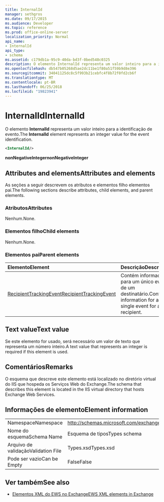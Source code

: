 ```yaml
---
title: InternalId
manager: sethgros
ms.date: 09/17/2015
ms.audience: Developer
ms.topic: reference
ms.prod: office-online-server
localization_priority: Normal
api_name:
- InternalId
api_type:
- schema
ms.assetid: c179db1a-95c9-40da-bd3f-0bed548c0325
description: O elemento InternalId representa um valor inteiro para a identificação de evento.
ms.openlocfilehash: db547b05268d5ae2dc11be1f80a51f59b9d8e396
ms.sourcegitcommit: 34041125dc8c5f993b21cebfc4f8b72f0fd2cb6f
ms.translationtype: MT
ms.contentlocale: pt-BR
ms.lasthandoff: 06/25/2018
ms.locfileid: "19823941"
---
```

# <a name="internalid"></a><span data-ttu-id="0cc90-103">InternalId</span><span class="sxs-lookup"><span data-stu-id="0cc90-103">InternalId</span></span>

<span data-ttu-id="0cc90-104">O elemento **InternalId** representa um valor inteiro para a identificação de evento.</span><span class="sxs-lookup"><span data-stu-id="0cc90-104">The **InternalId** element represents an integer value for the event identification.</span></span> 
  
```XML
<InternalId/>
```

 <span data-ttu-id="0cc90-105">**nonNegativeInteger**</span><span class="sxs-lookup"><span data-stu-id="0cc90-105">**nonNegativeInteger**</span></span>
## <a name="attributes-and-elements"></a><span data-ttu-id="0cc90-106">Attributes and elements</span><span class="sxs-lookup"><span data-stu-id="0cc90-106">Attributes and elements</span></span>

<span data-ttu-id="0cc90-107">As seções a seguir descrevem os atributos e elementos filho elementos pai.</span><span class="sxs-lookup"><span data-stu-id="0cc90-107">The following sections describe attributes, child elements, and parent elements.</span></span>
  
### <a name="attributes"></a><span data-ttu-id="0cc90-108">Atributos</span><span class="sxs-lookup"><span data-stu-id="0cc90-108">Attributes</span></span>

<span data-ttu-id="0cc90-109">Nenhum.</span><span class="sxs-lookup"><span data-stu-id="0cc90-109">None.</span></span>
  
### <a name="child-elements"></a><span data-ttu-id="0cc90-110">Elementos filho</span><span class="sxs-lookup"><span data-stu-id="0cc90-110">Child elements</span></span>

<span data-ttu-id="0cc90-111">Nenhum.</span><span class="sxs-lookup"><span data-stu-id="0cc90-111">None.</span></span>
  
### <a name="parent-elements"></a><span data-ttu-id="0cc90-112">Elementos pai</span><span class="sxs-lookup"><span data-stu-id="0cc90-112">Parent elements</span></span>

|<span data-ttu-id="0cc90-113">**Elemento**</span><span class="sxs-lookup"><span data-stu-id="0cc90-113">**Element**</span></span>|<span data-ttu-id="0cc90-114">**Descrição**</span><span class="sxs-lookup"><span data-stu-id="0cc90-114">**Description**</span></span>|
|:-----|:-----|
|[<span data-ttu-id="0cc90-115">RecipientTrackingEvent</span><span class="sxs-lookup"><span data-stu-id="0cc90-115">RecipientTrackingEvent</span></span>](recipienttrackingevent.md) <br/> |<span data-ttu-id="0cc90-116">Contém informações para um único evento de um destinatário.</span><span class="sxs-lookup"><span data-stu-id="0cc90-116">Contains information for a single event for a recipient.</span></span>  <br/> |
   
## <a name="text-value"></a><span data-ttu-id="0cc90-117">Text value</span><span class="sxs-lookup"><span data-stu-id="0cc90-117">Text value</span></span>

<span data-ttu-id="0cc90-118">Se este elemento for usado, será necessário um valor de texto que representa um número inteiro.</span><span class="sxs-lookup"><span data-stu-id="0cc90-118">A text value that represents an integer is required if this element is used.</span></span>
  
## <a name="remarks"></a><span data-ttu-id="0cc90-119">Comentários</span><span class="sxs-lookup"><span data-stu-id="0cc90-119">Remarks</span></span>

<span data-ttu-id="0cc90-120">O esquema que descreve este elemento está localizado no diretório virtual do IIS que hospeda os Serviços Web do Exchange.</span><span class="sxs-lookup"><span data-stu-id="0cc90-120">The schema that describes this element is located in the IIS virtual directory that hosts Exchange Web Services.</span></span>
  
## <a name="element-information"></a><span data-ttu-id="0cc90-121">Informações de elemento</span><span class="sxs-lookup"><span data-stu-id="0cc90-121">Element information</span></span>

|||
|:-----|:-----|
|<span data-ttu-id="0cc90-122">Namespace</span><span class="sxs-lookup"><span data-stu-id="0cc90-122">Namespace</span></span>  <br/> |http://schemas.microsoft.com/exchange/services/2006/types  <br/> |
|<span data-ttu-id="0cc90-123">Nome do esquema</span><span class="sxs-lookup"><span data-stu-id="0cc90-123">Schema Name</span></span>  <br/> |<span data-ttu-id="0cc90-124">Esquema de tipos</span><span class="sxs-lookup"><span data-stu-id="0cc90-124">Types schema</span></span>  <br/> |
|<span data-ttu-id="0cc90-125">Arquivo de validação</span><span class="sxs-lookup"><span data-stu-id="0cc90-125">Validation File</span></span>  <br/> |<span data-ttu-id="0cc90-126">Types.xsd</span><span class="sxs-lookup"><span data-stu-id="0cc90-126">Types.xsd</span></span>  <br/> |
|<span data-ttu-id="0cc90-127">Pode ser vazio</span><span class="sxs-lookup"><span data-stu-id="0cc90-127">Can be Empty</span></span>  <br/> |<span data-ttu-id="0cc90-128">False</span><span class="sxs-lookup"><span data-stu-id="0cc90-128">False</span></span>  <br/> |
   
## <a name="see-also"></a><span data-ttu-id="0cc90-129">Ver também</span><span class="sxs-lookup"><span data-stu-id="0cc90-129">See also</span></span>



- [<span data-ttu-id="0cc90-130">Elementos XML do EWS no Exchange</span><span class="sxs-lookup"><span data-stu-id="0cc90-130">EWS XML elements in Exchange</span></span>](ews-xml-elements-in-exchange.md)

